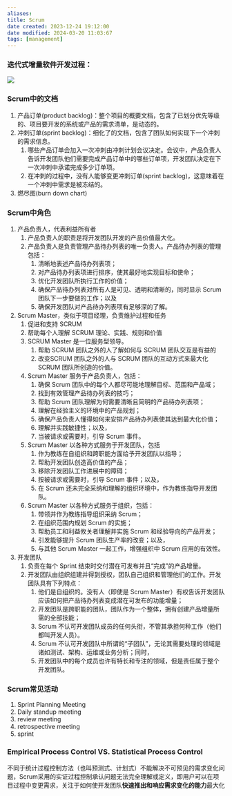 ```yaml
---
aliases: 
title: Scrum
date created: 2023-12-24 19:12:00
date modified: 2024-03-20 11:03:67
tags: [management]
---
```


### 迭代式增量软件开发过程：
![](https://spricoder.oss-cn-shanghai.aliyuncs.com/2021-software-quality-management/img/exam/15.png)


### Scrum中的文档

1. 产品订单(product backlog)：整个项目的概要文档，包含了已划分优先等级的、项目要开发的系统或产品的需求清单，是动态的。
2. 冲刺订单(sprint backlog)：细化了的文档，包含了团队如何实现下一个冲刺的需求信息。
   1. 哪些产品订单会加入一次冲刺由冲刺计划会议决定。会议中，产品负责人告诉开发团队他们需要完成产品订单中的哪些订单项，开发团队决定在下一次冲刺中承诺完成多少订单项。
   2. 在冲刺的过程中，没有人能够变更冲刺订单(sprint backlog)，这意味着在一个冲刺中需求是被冻结的。
3. 燃尽图(burn down chart)

### Scrum中角色
   1. 产品负责人，代表利益所有者
      1. 产品负责人的职责是将开发团队开发的产品价值最大化。 
      2. 产品负责人是负责管理产品待办列表的唯一负责人。产品待办列表的管理包括：
         1. 清晰地表述产品待办列表项；
         2. 对产品待办列表项进行排序，使其最好地实现目标和使命；
         3. 优化开发团队所执行工作的价值；
         4. 确保产品待办列表对所有人是可见、透明和清晰的，同时显示 Scrum 团队下一步要做的工作；以及
         5. 确保开发团队对产品待办列表项有足够深的了解。
   2. Scrum Master，类似于项目经理，负责维护过程和任务
      1. 促进和支持 SCRUM  
      2. 帮助每个人理解 SCRUM 理论、实践、规则和价值
      3. SCRUM Master 是一位服务型领导。
         1. 帮助 SCRUM 团队之外的人了解如何与 SCRUM 团队交互是有益的
         2. 改变SCRUM 团队之外的人与 SCRUM 团队的互动方式来最大化 SCRUM 团队所创造的价值。
      4. Scrum Master 服务于产品负责人，包括：
         1. 确保 Scrum 团队中的每个人都尽可能地理解目标、范围和产品域；
         2. 找到有效管理产品待办列表的技巧；
         3. 帮助 Scrum 团队理解为何需要清晰且简明的产品待办列表项；
         4. 理解在经验主义的环境中的产品规划；
         5. 确保产品负责人懂得如何来安排产品待办列表使其达到最大化价值；
         6. 理解并实践敏捷性；以及，
         7. 当被请求或需要时，引导 Scrum 事件。
      5. Scrum Master 以各种方式服务于开发团队，包括
         1. 作为教练在自组织和跨职能方面给予开发团队以指导；
         2. 帮助开发团队创造高价值的产品；
         3. 移除开发团队工作进展中的障碍；
         4. 按被请求或需要时，引导 Scrum 事件；以及，
         5. 在 Scrum 还未完全采纳和理解的组织环境中，作为教练指导开发团队。
      6. Scrum Master 以各种方式服务于组织，包括：
         1. 带领并作为教练指导组织采纳 Scrum；
         2. 在组织范围内规划 Scrum 的实施；
         3. 帮助员工和利益攸关者理解并实施 Scrum 和经验导向的产品开发；
         4. 引发能够提升 Scrum 团队生产率的改变；以及，
         5. 与其他 Scrum Master 一起工作，增强组织中 Scrum 应用的有效性。
   3. 开发团队
      1. 负责在每个 Sprint 结束时交付潜在可发布并且“完成”的产品增量。
      2. 开发团队由组织组建并得到授权，团队自己组织和管理他们的工作。开发团队具有下列特点：
         1. 他们是自组织的。没有人（即使是 Scrum Master）有权告诉开发团队应该如何把产品待办列表变成潜在可发布的功能增量；
         2. 开发团队是跨职能的团队，团队作为一个整体，拥有创建产品增量所需的全部技能；
         3. Scrum 不认可开发团队成员的任何头衔，不管其承担何种工作（他们都叫开发人员）。
         4. Scrum 不认可开发团队中所谓的“子团队”，无论其需要处理的领域是诸如测试、架构、运维或业务分析；同时，
         5. 开发团队中的每个成员也许有特长和专注的领域，但是责任属于整个开发团队。 

### Scrum常见活动

   1. Sprint Planning Meeting
   2. Daily standup meeting
   3. review meeting
   4. retrospective meeting
   5. sprint

### Empirical Process Control VS. Statistical Process Control
不同于统计过程控制方法（也叫预测式、计划式）不能解决不可预见的需求变化问题，Scrum采用的实证过程控制承认问题无法完全理解或定义，即用户可以在项目过程中变更需求，关注于如何使开发团队**快速推出和响应需求变化的能力**最大化